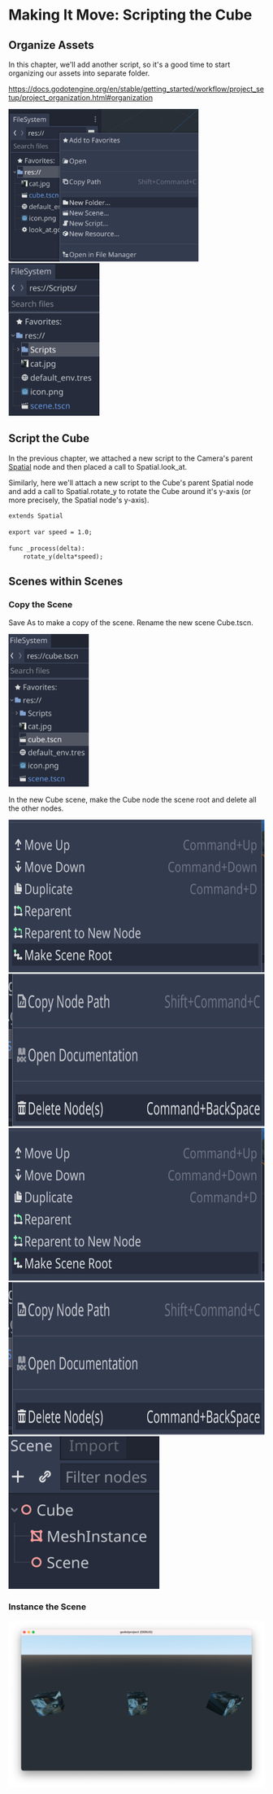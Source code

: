 # Making It Move: Scripting the Cube

## Organize Assets

In this chapter, we'll add another script, so it's a good time to start organizing our assets into separate folder.

https://docs.godotengine.org/en/stable/getting_started/workflow/project_setup/project_organization.html#organization

<img src="images/newfolder.png" height="300">
<img src="images/scriptsfolder.png" height="300">

## Script the Cube

In the previous chapter, we attached a new script to the Camera's parent [Spatial](https://docs.godotengine.org/en/stable/classes/class_spatial.html) node and then placed a call to Spatial.look_at.

Similarly, here we'll attach a new script to the Cube's parent Spatial node and add a call to Spatial.rotate_y to rotate the Cube around it's y-axis (or more precisely, the Spatial node's y-axis).

```gdscript
extends Spatial

export var speed = 1.0;

func _process(delta):
	rotate_y(delta*speed);
```

## Scenes within Scenes

### Copy the Scene

Save As to make a copy of the scene. Rename the new scene Cube.tscn.

<img src="images/cubetscn.png" height="300">


In the new Cube scene, make the Cube node the scene root and delete all the other nodes.

<img src="images/makeroot.png" height="300">
<img src="images/deletenode.png" height="300">

<img src="images/makeroot.png" height="300">
<img src="images/deletenode.png" height="300">

<img src="images/cubescene.png" height="300">

### Instance the Scene

<img src="images/playcubes.png">


